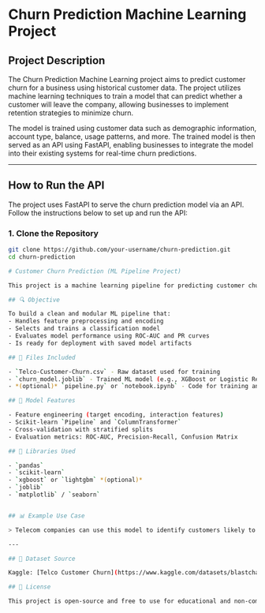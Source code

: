 # Churn Prediction Machine Learning Project

## Project Description

The Churn Prediction Machine Learning project aims to predict customer churn for a business using historical customer data. The project utilizes machine learning techniques to train a model that can predict whether a customer will leave the company, allowing businesses to implement retention strategies to minimize churn.

The model is trained using customer data such as demographic information, account type, balance, usage patterns, and more. The trained model is then served as an API using FastAPI, enabling businesses to integrate the model into their existing systems for real-time churn predictions.

---

## How to Run the API

The project uses FastAPI to serve the churn prediction model via an API. Follow the instructions below to set up and run the API:

### 1. Clone the Repository
```bash
git clone https://github.com/your-username/churn-prediction.git
cd churn-prediction

# Customer Churn Prediction (ML Pipeline Project)

This project is a machine learning pipeline for predicting customer churn using the [Telco Customer Churn dataset](https://www.kaggle.com/datasets/blastchar/telco-customer-churn).

## 🔍 Objective

To build a clean and modular ML pipeline that:
- Handles feature preprocessing and encoding
- Selects and trains a classification model
- Evaluates model performance using ROC-AUC and PR curves
- Is ready for deployment with saved model artifacts

## 📁 Files Included

- `Telco-Customer-Churn.csv` - Raw dataset used for training
- `churn_model.joblib` - Trained ML model (e.g., XGBoost or Logistic Regression)
- *(optional)* `pipeline.py` or `notebook.ipynb` - Code for training and evaluation (add this when ready)

## 🧪 Model Features

- Feature engineering (target encoding, interaction features)
- Scikit-learn `Pipeline` and `ColumnTransformer`
- Cross-validation with stratified splits
- Evaluation metrics: ROC-AUC, Precision-Recall, Confusion Matrix

## 🧰 Libraries Used

- `pandas`
- `scikit-learn`
- `xgboost` or `lightgbm` *(optional)*
- `joblib`
- `matplotlib` / `seaborn`


## 📊 Example Use Case

> Telecom companies can use this model to identify customers likely to churn and take proactive steps to retain them.

---

## 🧠 Dataset Source

Kaggle: [Telco Customer Churn](https://www.kaggle.com/datasets/blastchar/telco-customer-churn)

## 📜 License

This project is open-source and free to use for educational and non-commercial purposes.
